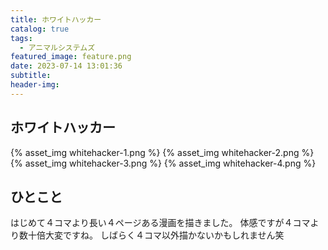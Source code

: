 ```yaml
---
title: ホワイトハッカー
catalog: true
tags:
  - アニマルシステムズ
featured_image: feature.png
date: 2023-07-14 13:01:36
subtitle:
header-img:
---
```



## ホワイトハッカー

{% asset_img whitehacker-1.png %}
{% asset_img whitehacker-2.png %}
{% asset_img whitehacker-3.png %}
{% asset_img whitehacker-4.png %}


## ひとこと
はじめて４コマより長い４ページある漫画を描きました。
体感ですが４コマより数十倍大変ですね。
しばらく４コマ以外描かないかもしれません笑
